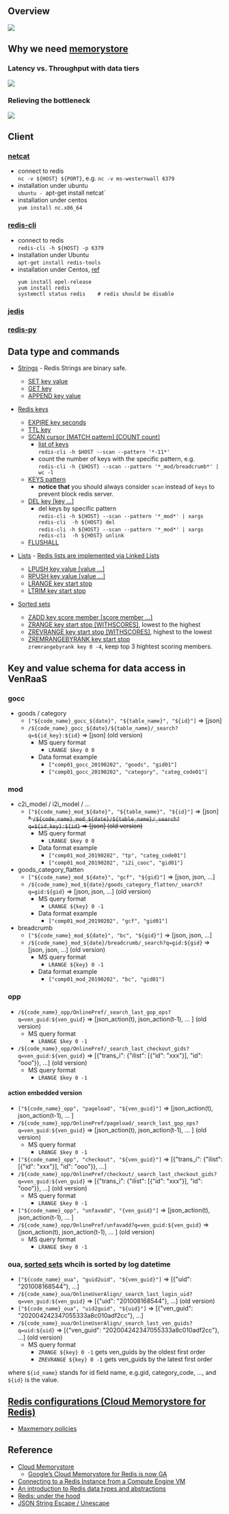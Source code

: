 ## Overview
![](https://drive.google.com/uc?id=1DsmJmeIIVFPmYGvf9rZ6f8xgNY1MitwI)

## Why we need [memorystore](https://cloud.google.com/memorystore/)
### Latency vs. Throughput with data tiers
![](https://drive.google.com/uc?id=1OcIYJ02gqUM2AGCT3mgAGrL63DO0jc-d)

### Relieving the bottleneck 
![](https://drive.google.com/uc?id=1zXixdFf2LS-YQEIK_6KkftpSVUBaaOyJ)

## Client

### [netcat](https://en.wikipedia.org/wiki/Netcat)
* connect to redis  
  `nc -v ${HOST} ${PORT}`, e.g. `nc -v ms-westernwall 6379`
* installation under ubuntu  
  `ubuntu - `apt-get install netcat`
* installation under centos  
  `yum install nc.x86_64`

### [redis-cli](https://redis.io/topics/rediscli)
* connect to redis  
  `redis-cli -h ${HOST} -p 6379`
* installation under Ubuntu  
  `apt-get install redis-tools`
* installation under Centos, [ref](https://www.linode.com/docs/databases/redis/install-and-configure-redis-on-centos-7/#install-redis)
  ```
  yum install epel-release
  yum install redis
  systemctl status redis    # redis should be disable 
  ```

### [jedis](https://github.com/xetorthio/jedis/wiki)

### [redis-py](https://github.com/andymccurdy/redis-py)

## Data type and commands
* [Strings](https://redis.io/topics/data-types#strings) - Redis Strings are binary safe.
  * [SET key value](https://redis.io/commands/set)
  * [GET key](https://redis.io/commands/get)
  * [APPEND key value](https://redis.io/commands/append)
  
* [Redis keys](https://redis.io/topics/data-types-intro#redis-keys)
  * [EXPIRE key seconds](https://redis.io/commands/expire)
  * [TTL key](https://redis.io/commands/ttl)
  * [SCAN cursor [MATCH pattern] [COUNT count]](https://redis.io/commands/scan)
    * [list of keys](https://redis.io/topics/rediscli#getting-a-list-of-keys)  
      `redis-cli -h $HOST --scan --pattern '*-11*'`
    * count the number of keys with the specific pattern, e.g.  
    `redis-cli -h {$HOST} --scan --pattern '*_mod/breadcrumb*' | wc -l`
  * [KEYS pattern](https://redis.io/commands/keys) 
    * **notice that** you should always consider ```scan``` instead of ```keys``` to prevent block redis server.    
  * [DEL key [key ...]](https://redis.io/commands/del)
    * del keys by specific pattern  
      `redis-cli -h ${HOST} --scan --pattern '*_mod*' | xargs redis-cli  -h ${HOST} del`   
      `redis-cli -h ${HOST} --scan --pattern '*_mod*' | xargs redis-cli  -h ${HOST} unlink` 
  * [FLUSHALL](https://redis.io/commands/flushall)
  
* [Lists](https://redis.io/topics/data-types#lists) - [Redis lists are implemented via Linked Lists](https://redis.io/topics/data-types-intro#redis-lists)
  * [LPUSH key value [value ...]](https://redis.io/commands/lpush)
  * [RPUSH key value [value ...]](https://redis.io/commands/rpush)
  * [LRANGE key start stop](https://redis.io/commands/lrange)
  * [LTRIM key start stop](https://redis.io/commands/ltrim)
  
* [Sorted sets](https://redis.io/topics/data-types-intro#redis-sorted-sets)
  * [ZADD key score member [score member ...]](https://redis.io/commands/zadd)
  * [ZRANGE key start stop [WITHSCORES]](https://redis.io/commands/zrange), lowest to the highest
  * [ZREVRANGE key start stop [WITHSCORES]](https://redis.io/commands/zrevrange), highest to the lowest
  * [ZREMRANGEBYRANK key start stop](https://redis.io/commands/zremrangebyrank)  
    `zremrangebyrank key 0 -4`, keep top 3 hightest scoring members.

## Key and value schema for data access in VenRaaS
### gocc
* goods / category
  * `["${code_name}_gocc_${date}", "${table_name}", "${id}"]` => [json]
  * `/${code_name}_gocc_${date}/${table_name}/_search?q=${id_key}:${id}` => [json] (old version)
    * MS query format
      * `LRANGE $key 0 0`
    * Data format example
      * `["comp01_gocc_20190202", "goods", "gid01"]`
      * `["comp01_gocc_20190202", "category", "categ_code01"]`
  
### mod
* c2i_model / i2i_model / ...
  * `["${code_name}_mod_${date}", "${table_name}", "${id}"]` => [json]
  ~~* `/${code_name}_mod_${date}/${table_name}/_search?q=${id_key}:${id}` => [json] (old version)~~
    * MS query format
      * `LRANGE $key 0 0`
    * Data format example
      * `["comp01_mod_20190202", "tp", "categ_code01"]`
      * `["comp01_mod_20190202", "i2i_cooc", "gid01"]`
* goods_category_flatten
  * `["${code_name}_mod_${date}", "gcf", "${gid}"]` => [json, json, ...] 
  * `/${code_name}_mod_${date}/goods_category_flatten/_search?q=gid:${gid}` => [json, json, ...] (old version)
    * MS query format
      * `LRANGE ${key} 0 -1`
    * Data format example
      * `["comp01_mod_20190202", "gcf", "gid01"]`
* breadcrumb
  * `["${code_name}_mod_${date}", "bc", "${gid}"]` => [json, json, ...]
  * `/${code_name}_mod_${date}/breadcrumb/_search?q=gid:${gid}` => [json, json, ...] (old version)
    * MS query format
      * `LRANGE ${key} 0 -1`
    * Data format example
      * `["comp01_mod_20190202", "bc", "gid01"]`
### opp
* `/${code_name}_opp/OnlinePref/_search_last_gop_ops?q=ven_guid:${ven_guid}` => [json_action(t), json_action(t-1), ... ] (old version)
  * MS query format
    * `LRANGE $key 0 -1`
* `/${code_name}_opp/OnlinePref/_search_last_checkout_gids?q=ven_guid:${ven_guid}` => [{"trans_i": {"ilist": [{"id": "xxx"}], "id": "ooo"}}, ...] (old version)
  * MS query format
    * `LRANGE $key 0 -1`
#### action embedded version
* `["${code_name}_opp", "pageload", "${ven_guid}"]` => [json_action(t), json_action(t-1), ... ]
* `/${code_name}_opp/OnlinePref/pageload/_search_last_gop_ops?q=ven_guid:${ven_guid}` => [json_action(t), json_action(t-1), ... ] (old version)
  * MS query format
    * `LRANGE $key 0 -1`
* `["${code_name}_opp", "checkout", "${ven_guid}"]` => [{"trans_i": {"ilist": [{"id": "xxx"}], "id": "ooo"}}, ...]
* `/${code_name}_opp/OnlinePref/checkout/_search_last_checkout_gids?q=ven_guid:${ven_guid}` => [{"trans_i": {"ilist": [{"id": "xxx"}], "id": "ooo"}}, ...] (old version)
  * MS query format
    * `LRANGE $key 0 -1`
* `["${code_name}_opp", "unfavadd", "{ven_guid}"]` => [json_action(t), json_action(t-1), ... ]
* `/${code_name}_opp/OnlinePref/unfavadd?q=ven_guid:${ven_guid}` => [json_action(t), json_action(t-1), ... ] (old version)
  * MS query format
    * `LRANGE $key 0 -1`

### oua, [sorted sets](https://redis.io/topics/data-types-intro#redis-sorted-sets) whcih is sorted by log datetime

* `["${code_name}_oua", "guid2uid", "${ven_guid}"]` => [{"uid": "201008168544"}, ...]
* `/${code_name}_oua/OnlineUserAlign/_search_last_login_uid?q=ven_guid:${ven_guid}` => [{"uid": "201008168544"}, ...] (old version)
* `["${code_name}_oua", "uid2guid", "${uid}"]` => [{"ven_guid": "202004242347055333a8c010adf2cc"}, ...]
* `/${code_name}_oua/OnlineUserAlign/_search_last_ven_guids?q=uid:${uid}` => [{"ven_guid": "202004242347055333a8c010adf2cc"}, ...] (old version)
  * MS query format
    * `ZRANGE ${key} 0 -1` gets ven_guids by the oldest first order
    * `ZREVRANGE ${key} 0 -1` gets ven_guids by the latest first order

where `${id_name}` stands for id field name, e.g.gid, category_code, ..., and `${id}` is the value.

## [Redis configurations (Cloud Memorystore for Redis)](https://cloud.google.com/memorystore/docs/reference/redis-configs)
* [Maxmemory policies](https://cloud.google.com/memorystore/docs/reference/redis-configs#maxmemory_policies)

## Reference
* [Cloud Memorystore](https://cloud.google.com/memorystore/)
  * [Google’s Cloud Memorystore for Redis is now GA](https://techcrunch.com/2018/09/19/googles-cloud-memorystore-for-redis-is-now-generally-available/)
* [Connecting to a Redis Instance from a Compute Engine VM](https://cloud.google.com/memorystore/docs/redis/connect-redis-instance-gce)
* [An introduction to Redis data types and abstractions](https://redis.io/topics/data-types-intro)
* [Redis: under the hood](https://pauladamsmith.com/articles/redis-under-the-hood.html)
* [JSON String Escape / Unescape](https://www.freeformatter.com/json-escape.html)

